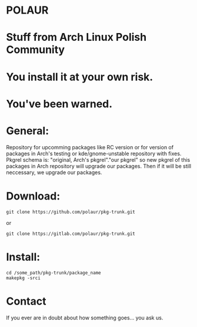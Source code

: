 # POLAUR
# Stuff from Arch Linux Polish Community
# You install it at your own risk.
# You've been warned.

# General:

Repository for upcomming packages like RC version or for version of packages
in Arch's testing or kde/gnome-unstable repository with fixes.
Pkgrel schema is:
"original, Arch's pkgrel"."our pkgrel" so new pkgrel of this packages in Arch repository
will upgrade our packages. Then if it will be still neccessary, we upgrade our packages.

# Download:

```
git clone https://github.com/polaur/pkg-trunk.git

```

or

```
git clone https://gitlab.com/polaur/pkg-trunk.git

```

# Install:


```
cd /some_path/pkg-trunk/package_name
makepkg -srci

```


# Contact


If you ever are in doubt about how something goes... you ask us.



